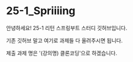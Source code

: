 # 25-1_Spriiiing

안녕하세요! 25-1 리턴 스프링부트 스터디 깃허브입니다.

기존 깃허브 말고 여기로 과제들 다 올려주시면 됩니다. 

제출 과제 명은 '(강의명) 클론코딩'으로 하겠습니다.
